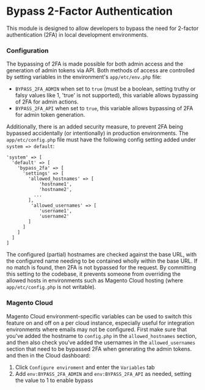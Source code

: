 # Bypass 2-Factor Authentication
This module is designed to allow developers to bypass the need for 2-factor authentication (2FA) in local development environments.

### Configuration
The bypassing of 2FA is made possible for both admin access and the generation of admin tokens via API.
Both methods of access are controlled by setting variables in the environment's `app/etc/env.php` file:
 - `BYPASS_2FA_ADMIN` when set to `true` (must be a boolean, setting truthy or falsy values like 1, 'true' is not
 supported), this variable allows bypassing of 2FA for admin actions.
 - `BYPASS_2FA_API` when set to `true`, this variable allows bypassing of 2FA for admin token generation.

Additionally, there is an added security measure, to prevent 2FA being bypassed accidentally (or intentionally) in production environments.
The `app/etc/config.php` file must have the following config setting added under `system => default`:
```
'system' => [
  'default' => [
    'bypass_2fa' => [
      'settings' => [
        'allowed_hostnames' => [
            'hostname1',
            'hostname2',
          ...
        ],
         'allowed_usernames' => [
            'username1',
            'username2'
        ]
      ]
    ]
  ]
]
```
The configured (partial) hostnames are checked against the base URL, with the configured name needing to be contained wholly within the base URL.
If no match is found, then 2FA is not bypassed for the request.
By committing this setting to the codebase, it prevents someone from overriding the allowed hosts in environments such as Magento Cloud hosting (where `app/etc/config.php` is not writable).

### Magento Cloud
Magento Cloud environment-specific variables can be used to switch this feature on and off on a per cloud instance, especially 
useful for integration environments where emails may not be configured.  First make sure that you've added 
the hostname to `config.php` in the `allowed_hostnames` section, and then also check you've added the usernames in the `allowed_usernames` section that need to be bypassed 2FA when generating the admin tokens. and then in the Cloud dashboard:

1. Click `Configure enviroment` and enter the `Variables` tab
2. Add `env:BYPASS_2FA_ADMIN` and `env:BYPASS_2FA_API` as needed, setting the value to 1 to enable bypass 
